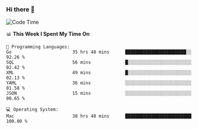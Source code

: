 ### Hi there 👋

<!--
**CrazyCollin/crazycollin** is a ✨ _special_ ✨ repository because its `README.md` (this file) appears on your GitHub profile.

Here are some ideas to get you started:

- 🔭 I’m currently working on ...
- 🌱 I’m currently learning ...
- 👯 I’m looking to collaborate on ...
- 🤔 I’m looking for help with ...
- 💬 Ask me about ...
- 📫 How to reach me: ...
- 😄 Pronouns: ...
- ⚡ Fun fact: ...
-->

<!--START_SECTION:waka-->
![Code Time](http://img.shields.io/badge/Code%20Time-2%2C628%20hrs%2034%20mins-blue)

📊 **This Week I Spent My Time On** 

```text
💬 Programming Languages: 
Go                       35 hrs 48 mins      ███████████████████████░░   92.26 % 
SQL                      56 mins             █░░░░░░░░░░░░░░░░░░░░░░░░   02.42 % 
XML                      49 mins             █░░░░░░░░░░░░░░░░░░░░░░░░   02.13 % 
YAML                     36 mins             ░░░░░░░░░░░░░░░░░░░░░░░░░   01.58 % 
JSON                     15 mins             ░░░░░░░░░░░░░░░░░░░░░░░░░   00.65 % 

💻 Operating System: 
Mac                      38 hrs 48 mins      █████████████████████████   100.00 % 
```


<!--END_SECTION:waka-->

